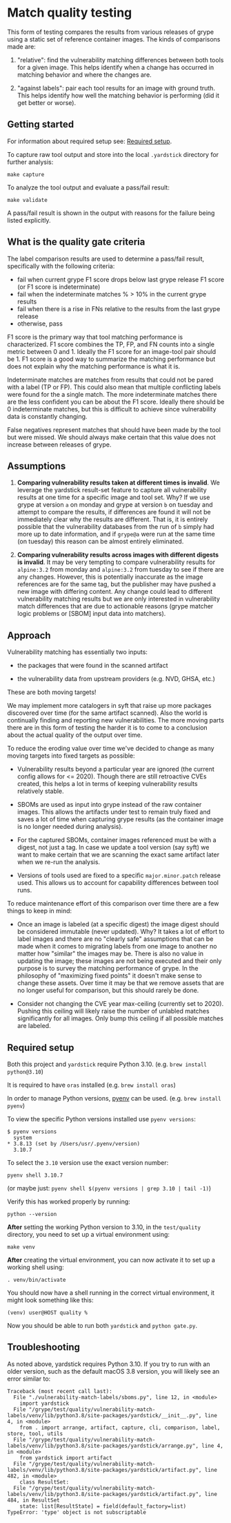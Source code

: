 # Match quality testing

This form of testing compares the results from various releases of grype using a
static set of reference container images. The kinds of comparisons made are:

1) "relative": find the vulnerability matching differences between both tools
   for a given image. This helps identify when a change has occurred in matching
   behavior and where the changes are.

2) "against labels": pair each tool results for an image with ground truth. This
   helps identify how well the matching behavior is performing (did it get
   better or worse).


## Getting started

For information about required setup see: [Required setup](#required-setup).

To capture raw tool output and store into the local `.yardstick` directory for
further analysis:
```
make capture
```

To analyze the tool output and evaluate a pass/fail result:
```
make validate
```

A pass/fail result is shown in the output with reasons for the failure being
listed explicitly.


## What is the quality gate criteria

The label comparison results are used to determine a pass/fail result,
specifically with the following criteria:

 - fail when current grype F1 score drops below last grype release F1 score (or
   F1 score is indeterminate)
 - fail when the indeterminate matches % > 10% in the current grype results
 - fail when there is a rise in FNs relative to the results from the last grype
   release
 - otherwise, pass

F1 score is the primary way that tool matching performance is characterized. F1
score combines the TP, FP, and FN counts into a single metric between 0 and 1.
Ideally the F1 score for an image-tool pair should be 1. F1 score is a good way
to summarize the matching performance but does not explain why the matching
performance is what it is.

Indeterminate matches are matches from results that could not be pared with a
label (TP or FP). This could also mean that multiple conflicting labels were
found for the a single match. The more indeterminate matches there are the less
confident you can be about the F1 score. Ideally there should be 0 indeterminate
matches, but this is difficult to achieve since vulnerability data is constantly
changing. 

False negatives represent matches that should have been made by the tool but
were missed. We should always make certain that this value does not increase
between releases of grype.

## Assumptions

1. **Comparing vulnerability results taken at different times is invalid**.
   We leverage the yardstick result-set feature to capture all vulnerability
   results at one time for a specific image and tool set. Why? If we use grype
   at version `a` on monday and grype at version `b` on tuesday and attempt to
   compare the results, if differences are found it will not be immediately
   clear why the results are different. That is, it is entirely possible that
   the vulnerability databases from the run of `b` simply had more up to date
   information, and if `grype@a` were run at the same time (on tuesday) this
   reason can be almost entirely eliminated.

2. **Comparing vulnerability results across images with different digests is invalid**.
   It may be very tempting to compare vulnerability results for
   `alpine:3.2` from monday and `alpine:3.2` from tuesday to see if there are
   any changes. However, this is potentially inaccurate as the image references
   are for the same tag, but the publisher may have pushed a new image with
   differing content. Any change could lead to different vulnerability matching
   results but we are only interested in vulnerability match differences that
   are due to actionable reasons (grype matcher logic problems or [SBOM] input
   data into matchers).

## Approach

Vulnerability matching has essentially two inputs:

- the packages that were found in the scanned artifact

- the vulnerability data from upstream providers (e.g. NVD, GHSA, etc.)


These are both moving targets!


We may implement more catalogers in syft that raise up more packages discovered
over time (for the same artifact scanned). Also the world is continually finding
and reporting new vulnerabilities. The more moving parts there are in this form
of testing the harder it is to come to a conclusion about the actual quality of
the output over time.


To reduce the eroding value over time we've decided to change as many moving
targets into fixed targets as possible:

- Vulnerability results beyond a particular year are ignored (the current config
  allows for <= 2020). Though there are still retroactive CVEs created, this
  helps a lot in terms of keeping vulnerability results relatively stable.

- SBOMs are used as input into grype instead of the raw container images. This
  allows the artifacts under test to remain truly fixed and saves a lot of time
  when capturing grype results (as the container image is no longer needed
  during analysis).

- For the captured SBOMs, container images referenced must be with a digest, not
  just a tag. In case we update a tool version (say syft) we want to make
  certain that we are scanning the exact same artifact later when we re-run the
  analysis.

- Versions of tools used are fixed to a specific `major.minor.patch` release used.
  This allows us to account for capability differences between tool runs.


To reduce maintenance effort of this comparison over time there are a few things 
to keep in mind:

- Once an image is labeled (at a specific digest) the image digest should be
  considered immutable (never updated). Why? It takes a lot of effort to label
  images and there are no "clearly safe" assumptions that can be made when it
  comes to migrating labels from one image to another no matter how "similar"
  the images may be. There is also no value in updating the image; these images
  are not being executed and their only purpose is to survey the matching
  performance of grype. In the philosophy of "maximizing fixed points" it
  doesn't make sense to change these assets. Over time it may be that we remove
  assets that are no longer useful for comparison, but this should rarely be
  done.

- Consider not changing the CVE year max-ceiling (currently set to 2020).
  Pushing this ceiling will likely raise the number of unlabled matches
  significantly for all images. Only bump this ceiling if all possible matches
  are labeled.

## Required setup

Both this project and `yardstick` require Python 3.10. (e.g. `brew install python@3.10`)

It is required to have `oras` installed (e.g. `brew install oras`)

In order to manage Python versions, [pyenv](https://github.com/pyenv/pyenv) can be used. (e.g. `brew install pyenv`)

To view the specific Python versions installed use `pyenv versions`:
```shell
$ pyenv versions
  system
* 3.8.13 (set by /Users/usr/.pyenv/version)
  3.10.7
```

To select the `3.10` version use the exact version number:
```shell
pyenv shell 3.10.7
```

(or maybe just: `pyenv shell $(pyenv versions | grep 3.10 | tail -1)`)

Verify this has worked properly by running:
```shell
python --version
```

**After** setting the working Python version to 3.10, in the `test/quality` directory,
you need to set up a virtual environment using:
```shell
make venv
```

**After** creating the virtual environment, you can now activate it to set up a
working shell using:
```shell
. venv/bin/activate
```

You should now have a shell running in the correct virtual environment, it might look something
like this:
```shell
(venv) user@HOST quality %
```

Now you should be able to run both `yardstick` and `python gate.py`.

## Troubleshooting

As noted above, yardstick requires Python 3.10. If you try to run with an older version, such as
the default macOS 3.8 version, you will likely see an error similar to:

```
Traceback (most recent call last):
  File "./vulnerability-match-labels/sboms.py", line 12, in <module>
    import yardstick
  File "/grype/test/quality/vulnerability-match-labels/venv/lib/python3.8/site-packages/yardstick/__init__.py", line 4, in <module>
    from . import arrange, artifact, capture, cli, comparison, label, store, tool, utils
  File "/grype/test/quality/vulnerability-match-labels/venv/lib/python3.8/site-packages/yardstick/arrange.py", line 4, in <module>
    from yardstick import artifact
  File "/grype/test/quality/vulnerability-match-labels/venv/lib/python3.8/site-packages/yardstick/artifact.py", line 482, in <module>
    class ResultSet:
  File "/grype/test/quality/vulnerability-match-labels/venv/lib/python3.8/site-packages/yardstick/artifact.py", line 484, in ResultSet
    state: list[ResultState] = field(default_factory=list)
TypeError: 'type' object is not subscriptable
```
